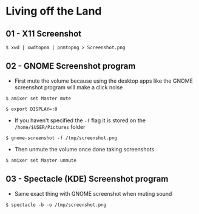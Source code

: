 # Living off the Land

## 01 - X11 Screenshot

`$ xwd | xwdtopnm | pnmtopng > Screenshot.png`

## 02 - GNOME Screenshot program

- First mute the volume because using the desktop apps like the GNOME screenshot program will make a click noise

```
$ amixer set Master mute

$ export DISPLAY=:0
```

- If you haven't specified the `-f` flag it is stored on the `/home/$USER/Pictures` folder

`$ gnome-screenshot -f /tmp/screenshot.png`

- Then unmute the volume once done taking screenshots

`$ amixer set Master unmute`

## 03 - Spectacle (KDE) Screenshot program

- Same exact thing with GNOME screenshot when muting sound

`$ spectacle -b -o /tmp/screenshot.png`
